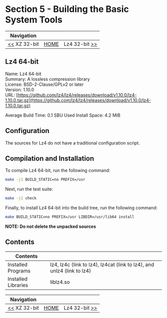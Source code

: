 # Section 5 - Building the Basic System Tools

| Navigation |||
| --- | --- | ---: |
| [<<](./XZ32bit.md) XZ 32-bit | [HOME](../README.md) | Lz4 32-bit [>>](./Lz432bit.md) |

## Lz4 64-bit

Name: Lz4 64-bit<br />
Summary: A lossless compression library<br />
License: BSD-2-Clause/GPLv2 or later<br />
Version: 1.10.0<br />
URL: [https://github.com/lz4/lz4/releases/download/v1.10.0/lz4-1.10.0.tar.gz](https://github.com/lz4/lz4/releases/download/v1.10.0/lz4-1.10.0.tar.gz)<br />

Average Build Time: 0.1 SBU
Used Install Space: 4.2 MiB

## Configuration

The sources for Lz4 do not have a traditional configuration script.

## Compilation and Installation

To compile Lz4 64-bit, run the following command:

```bash
make -j1 BUILD_STATIC=no PREFIX=/usr
```

Next, run the test suite:

```bash
make -j1 check
```

Finally, to install Lz4 64-bit into the build tree, run the following command:

```bash
make BUILD_STATIC=no PREFIX=/usr LIBDIR=/usr/lib64 install
```

**NOTE: Do not delete the unpacked sources**

## Contents

| Contents ||
| --- | --- |
| Installed Programs | lz4, lz4c (link to lz4), lz4cat (link to lz4), and unlz4 (link to lz4) |
| Installed Libraries | liblz4.so |

| Navigation |||
| --- | --- | ---: |
| [<<](./XZ32bit.md) XZ 32-bit | [HOME](../README.md) | Lz4 32-bit [>>](./Lz432bit.md) |
